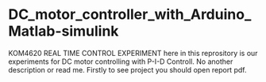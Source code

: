 # DC_motor_controller_with_Arduino_Matlab-simulink
KOM4620 REAL TIME CONTROL EXPERIMENT
here in this reprository is our experiments for DC motor controlling with P-I-D Controll. 
No another description or read me. Firstly to see project you should open report pdf. 
